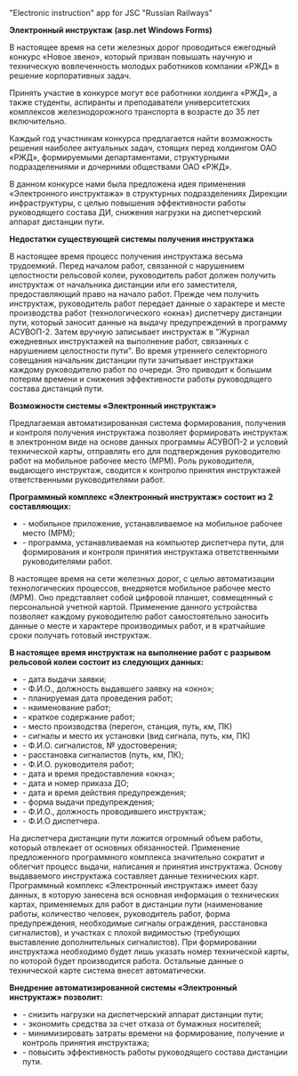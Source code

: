 <p>"Electronic instruction" app for JSC "Russian Railways"</p>
<b>Электронный инструктаж (asp.net Windows Forms)</b>
<p> В настоящее время на сети железных дорог проводиться ежегодный конкурс «Новое звено», который призван повышать научную и техническую вовлеченность молодых работников компании «РЖД» в решение корпоративных задач.</p>
<p>Принять участие в конкурсе могут все работники холдинга «РЖД», а также студенты, аспиранты и преподаватели университетских комплексов железнодорожного транспорта в возрасте до 35 лет включительно.</p>
<p>Каждый год участникам конкурса предлагается найти возможность решения наиболее актуальных задач, стоящих перед холдингом ОАО «РЖД», формируемыми департаментами, структурными подразделениями и дочерними обществами ОАО «РЖД». </p>
<p>В данном конкурсе нами была предложена идея применения «Электронного инструктажа» в структурных подразделениях Дирекции инфраструктуры, с целью повышения эффективности работы руководящего состава ДИ, снижения нагрузки на диспетчерский аппарат дистанции пути. </p>
<b>Недостатки существующей системы получения инструктажа</b>
<p>В настоящее время процесс получения инструктажа весьма трудоемкий. Перед началом работ, связанной с нарушением целостности рельсовой колеи, руководитель работ должен получить инструктаж от начальника дистанции или его заместителя, предоставляющий право на начало работ. Прежде чем получить инструктаж, руководитель работ передает данные о характере и месте производства работ (технологического «окна») диспетчеру дистанции пути, который заносит данные на выдачу предупреждений в программу АСУВОП-2. Затем вручную записывает инструктаж в "Журнал ежедневных инструктажей на выполнение работ, связанных с нарушением целостности пути". Во время утреннего селекторного совещания начальник дистанции пути зачитывает инструктажи каждому руководителю работ по очереди. Это приводит к большим потерям времени и снижения эффективности работы руководящего состава дистанций пути. </p>
<b>Возможности системы «Электронный инструктаж»</b>
<p>Предлагаемая автоматизированная система формирования, получения и контроля получения инструктажа позволяет формировать инструктаж в электронном виде на основе данных программы АСУВОП-2 и условий технической карты, отправлять его для подтверждения руководителю работ на мобильное рабочее место (МРМ). Роль руководителя, выдающего инструктаж, сводится к контролю принятия инструктажей ответственными руководителями работ. </p>
<b>Программный комплекс «Электронный инструктаж» состоит из 2 составляющих:</b>
<ul><li>- мобильное приложение, устанавливаемое на мобильное рабочее место (МРМ);</li>
<li>- программа, устанавливаемая на компьютер диспетчера пути, для формирования и контроля принятия инструктажа ответственными руководителями работ.</li></ul>
<p>В настоящее время на сети железных дорог, с целью автоматизации технологических процессов, внедряется мобильное рабочее место (МРМ). Оно представляет собой цифровой планшет, совмещенный с персональной учетной картой. Применение данного устройства позволяет каждому руководителю работ самостоятельно заносить данные о месте и характере производимых работ, и в кратчайшие сроки получать готовый инструктаж. </p>
<b>В настоящее время инструктаж на выполнение работ с разрывом рельсовой колеи состоит из следующих данных:</b>
<ul><li>- дата выдачи заявки;</li>
<li>- Ф.И.О., должность выдавшего заявку на «окно»;</li>
<li>- планируемая дата проведения работ;</li>
<li>- наименование работ; </li>
<li>- краткое содержание работ; </li>
<li>- место производства (перегон, станция, путь, км, ПК) </li>
<li>- сигналы и место их установки (вид сигнала, путь, км, ПК) </li>
<li>- Ф.И.О. сигналистов, № удостоверения; </li>
<li>- расстановка сигналистов (путь, км, ПК); </li>
<li>- Ф.И.О. руководителя работ; </li>
<li>- дата и время предоставления «окна»; </li>
<li>- дата и номер приказа ДО; </li>
<li>- дата и время действия предупреждения; </li>
<li>- форма выдачи предупреждения; </li>
<li>- Ф.И.О., должность проводившего инструктаж; </li>
<li>- Ф.И.О диспетчера.  </li></ul>
<p>На диспетчера дистанции пути ложится огромный объем работы, который отвлекает от основных обязанностей. Применение предложенного программного комплекса значительно сократит и облегчит процесс выдачи, написания и принятия инструктажа. Основу выдаваемого инструктажа составляет данные технических карт. Программный комплекс «Электронный инструктаж» имеет базу данных, в которую занесена вся основная информация о технических картах, применяемых для работ в дистанции пути (наименование работы, количество человек, руководитель работ, форма предупреждения, необходимые сигналы ограждения, расстановка сигналистов), и участках с плохой видимостью (требующих выставление дополнительных сигналистов). При формировании инструктажа необходимо будет лишь указать номер технической карты, по которой будет производится работа. Остальные данные о технической карте система внесет автоматически. </p>
<b>Внедрение автоматизированной системы «Электронный инструктаж» позволит: </b> 
<ul><li>  - снизить нагрузки на диспетчерский аппарат дистанции пути; </li>
<li> - экономить средства за счет отказа от бумажных носителей; </li>
<li> - минимизировать затраты времени на формирование, получение и контроль принятия инструктажа; </li>
<li>- повысить эффективность работы руководящего состава дистанции пути. </li>

